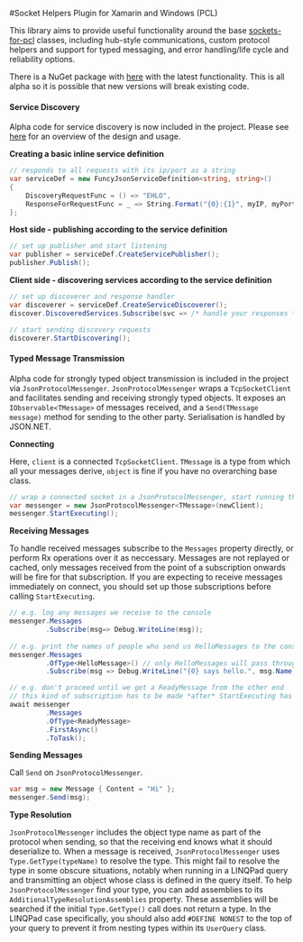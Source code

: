 #Socket Helpers Plugin for Xamarin and Windows (PCL)

This library aims to provide useful functionality around the base [sockets-for-pcl](https://github.com/rdavisau/sockets-for-pcl/) classes, including hub-style communications, custom protocol helpers and support for typed messaging, and error handling/life cycle and reliability options. 

There is a NuGet package with [here](https://www.nuget.org/packages/rda.SocketHelpers) with the latest functionality. This is all alpha so it is possible that new versions will break existing code. 

#### Service Discovery
Alpha code for service discovery is now included in the project. 
Please see [here](http://ryandavis.io/service-discovery-in-mobile-apps/) for an overview of the design and usage. 

**Creating a basic inline service definition**
```csharp 
// responds to all requests with its ip/port as a string
var serviceDef = new FuncyJsonServiceDefinition<string, string>()  
{
    DiscoveryRequestFunc = () => "EHLO",
    ResponseForRequestFunc = _ => String.Format("{0}:{1}", myIP, myPort)
};
```

**Host side - publishing according to the service definition**
```csharp 
// set up publisher and start listening
var publisher = serviceDef.CreateServicePublisher();  
publisher.Publish();  
```

**Client side - discovering services according to the service definition**
```csharp 
// set up discoverer and response handler
var discoverer = serviceDef.CreateServiceDiscoverer();  
discover.DiscoveredServices.Subscribe(svc => /* handle your responses */);

// start sending discovery requests
discoverer.StartDiscovering(); 
```
#### Typed Message Transmission
Alpha code for strongly typed object transmission is included in the project via `JsonProtocolMessenger`. 
`JsonProtocolMessenger` wraps a `TcpSocketClient` and facilitates sending and receiving strongly typed objects. It exposes an `IObservable<TMessage>` of messages received, and a `Send(TMessage message)` method for sending to the other party. Serialisation is handled by JSON.NET. 

**Connecting**

Here, `client` is a connected `TcpSocketClient`. `TMessage` is a type from which all your messages derive, `object` is fine if you have no overarching base class. 
```csharp 
// wrap a connected socket in a JsonProtocolMessenger, start running the send/receive functions
var messenger = new JsonProtocolMessenger<TMessage>(newClient);
messenger.StartExecuting();
```

**Receiving Messages**

To handle received messages subscribe to the `Messages` property directly, or perform Rx operations over it as neccessary.
Messages are not replayed or cached, only messages received from the point of a subscription onwards will be fire for that subscription. If you are expecting to receive messages immediately on connect, you should set up those subscriptions before calling `StartExecuting`.
```csharp 
// e.g. log any messages we receive to the console
messenger.Messages
         .Subscribe(msg=> Debug.WriteLine(msg));
    
// e.g. print the names of people who send us HelloMessages to the console
messenger.Messages
         .OfType<HelloMessage>() // only HelloMessages will pass through here
         .Subscribe(msg => Debug.WriteLine("{0} says hello.", msg.Name));

// e.g. don't proceed until we get a ReadyMessage from the other end
// this kind of subscription has to be made *after* StartExecuting has been called. 
await messenger
         .Messages
         .OfType<ReadyMessage>
         .FirstAsync()
         .ToTask();
```

**Sending Messages**

Call `Send` on `JsonProtocolMessenger`.
```csharp 
var msg = new Message { Content = "Hi" };
messenger.Send(msg);
```

**Type Resolution**

`JsonProtocolMessenger` includes the object type name as part of the protocol when sending, so that the receiving end knows what it should deserialize to. When a message is received, `JsonProtocolMessenger` uses `Type.GetType(typeName)` to resolve the type. This might fail to resolve the type in some obscure situations, notably when running in a LINQPad query and transmitting an object whose class is defined in the query itself. To help `JsonProtocolMessenger` find your type, you can add assemblies to its `AdditionalTypeResolutionAssemblies` property. These assemblies will be searched if the initial `Type.GetType()` call does not return a type. In the LINQPad case specifically, you should also add `#DEFINE NONEST` to the top of your query to prevent it from nesting types within its `UserQuery` class. 
